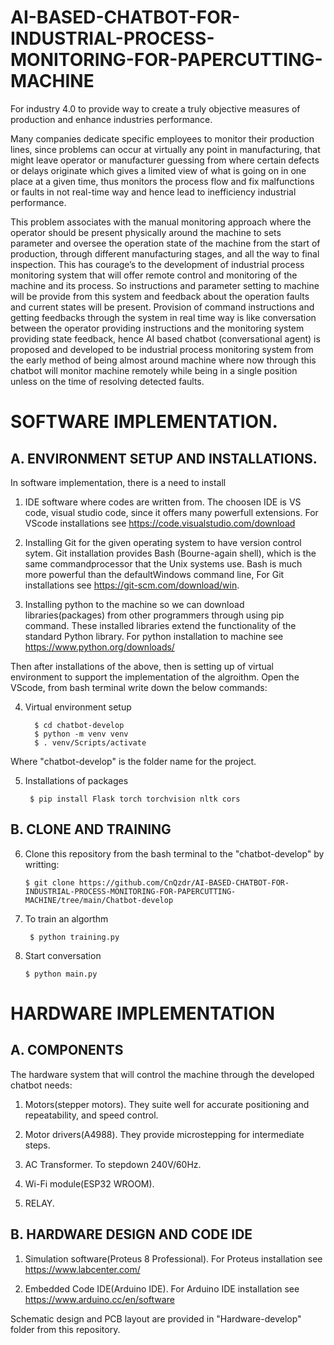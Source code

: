 # AI-BASED-CHATBOT-FOR-INDUSTRIAL-PROCESS-MONITORING-FOR-PAPERCUTTING-MACHINE
For industry 4.0 to provide way to create a truly objective measures of production and enhance industries performance.

Many companies dedicate specific employees to monitor their production lines, since problems can occur at virtually any point in manufacturing, that might leave operator or manufacturer guessing from where certain defects or delays originate which gives a limited view of what is going on in one place at a given time, thus monitors the process flow and fix malfunctions or faults in not real-time way and hence lead to inefficiency industrial performance.

This problem associates with the manual monitoring approach where the operator should be present physically around the machine to sets parameter and oversee the operation state of the machine from the start of production, through different manufacturing stages, and all the way to final inspection. This has courage’s to the development of industrial process monitoring system that will offer remote control and monitoring of the machine and its process. So instructions and parameter setting to machine will be provide from this system and feedback about the operation faults and current states will be present. Provision of command instructions and getting feedbacks through the system in real time way is like conversation between the operator providing instructions and the monitoring system providing state feedback, hence AI based chatbot (conversational agent) is proposed and developed to be industrial process monitoring system from the early method of being almost around machine where now through this chatbot will monitor machine remotely while being in a single position unless on the time of resolving detected faults.

# SOFTWARE IMPLEMENTATION.
## A. ENVIRONMENT SETUP AND INSTALLATIONS.

In software implementation, there is a need to install 

1. IDE software where codes are written from. The choosen IDE is VS code, visual studio code, since it offers many powerfull extensions. For VScode installations see https://code.visualstudio.com/download

2. Installing Git for the given operating system to have version control sytem. Git installation provides Bash (Bourne-again shell), which is the same commandprocessor that the Unix systems use. Bash is much more powerful than the defaultWindows command line, For Git installations see https://git-scm.com/download/win.

3. Installing python to the machine so we can download libraries(packages) from other programmers through using pip command. These installed libraries extend the functionality of the standard Python library. For python installation to machine see https://www.python.org/downloads/

Then after installations of the above, then is setting up of virtual environment to support the implementation of the algroithm. Open the VScode, from bash terminal write down the below commands:

4. Virtual environment setup
    
   ```
     $ cd chatbot-develop
     $ python -m venv venv
     $ . venv/Scripts/activate
   ```

Where "chatbot-develop" is the folder name for the project.

5. Installations of packages

   `  $ pip install Flask torch torchvision nltk cors `

## B. CLONE AND TRAINING

6. Clone this repository from the bash terminal to the "chatbot-develop" by writting:
    
    ` $ git clone https://github.com/CnQzdr/AI-BASED-CHATBOT-FOR-INDUSTRIAL-PROCESS-MONITORING-FOR-PAPERCUTTING-MACHINE/tree/main/Chatbot-develop `

7. To train an algorthm
     
   `  $ python training.py `

8. Start conversation
    
    ` $ python main.py `

# HARDWARE IMPLEMENTATION

## A. COMPONENTS
The hardware system that will control the machine through the developed chatbot needs:

1. Motors(stepper motors). They suite well for accurate positioning and repeatability, and speed control.

2. Motor drivers(A4988). They provide microstepping for intermediate steps.

3. AC Transformer. To stepdown 240V/60Hz.

4. Wi-Fi module(ESP32 WROOM).

5. RELAY.

## B. HARDWARE DESIGN AND CODE IDE

1. Simulation software(Proteus 8 Professional). For Proteus installation see https://www.labcenter.com/

2. Embedded Code IDE(Arduino IDE). For Arduino IDE installation see https://www.arduino.cc/en/software

Schematic design and PCB layout are provided in "Hardware-develop" folder from this repository.
